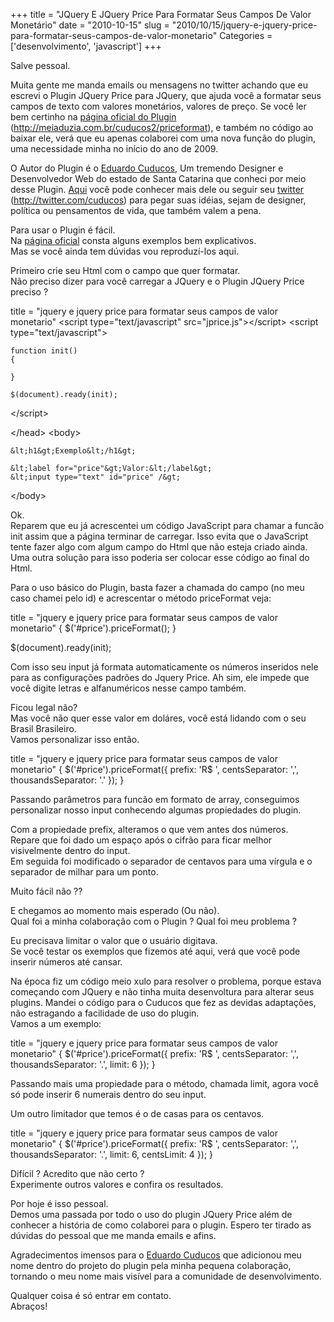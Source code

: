 +++
title = "JQuery E JQuery Price Para Formatar Seus Campos De Valor Monetário"
date = "2010-10-15"
slug = "2010/10/15/jquery-e-jquery-price-para-formatar-seus-campos-de-valor-monetario"
Categories = ['desenvolvimento', 'javascript']
+++

<p>Salve pessoal.</p>

<p>Muita gente me manda emails ou mensagens no twitter achando que eu escrevi o Plugin JQuery Price para JQuery, que ajuda você a formatar seus campos de texto com valores monetários, valores de preço. Se você ler bem certinho na <a href="http://meiaduzia.com.br/cuducos2/priceformat/">página oficial do Plugin</a> (<a href="http://meiaduzia.com.br/cuducos2/priceformat/">http://meiaduzia.com.br/cuducos2/priceformat</a>), e também no código ao baixar ele, verá que eu apenas colaborei com uma nova função do plugin, uma necessidade minha no início do ano de 2009.</p>

<p>O Autor do Plugin é o <a href="http://www.meiaduzia.com.br/cuducos/">Eduardo Cuducos</a>, Um tremendo Designer e Desenvolvedor Web do estado de Santa Catarina que conheci por meio desse Plugin. <a href="http://www.meiaduzia.com.br/cuducos/">Aqui</a> você pode conhecer mais dele ou seguir seu <a href="http://twitter.com/cuducos">twitter</a> (<a href="http://twitter.com/cuducos">http://twitter.com/cuducos</a>) para pegar suas idéias, sejam de designer, política ou pensamentos de vida, que também valem a pena.</p>

<p>Para usar o Plugin é fácil.<br/>
Na <a href="http://meiaduzia.com.br/cuducos2/priceformat/">página oficial</a> consta alguns exemplos bem explicativos.<br/>
Mas se você ainda tem dúvidas vou reproduzí-los aqui.</p>

<p>Primeiro crie seu Html com o campo que quer formatar.<br/>
Não preciso dizer para você carregar a JQuery e o Plugin JQuery Price preciso ?</p>

title = "jquery e jquery price para formatar seus campos de valor monetario"
&lt;script type="text/javascript" src="jprice.js"&gt;&lt;/script&gt;
&lt;script type="text/javascript"&gt;
    
    function init()
    {
        
    }

    $(document).ready(init);
    
&lt;/script&gt;

&lt;/head&gt;
&lt;body&gt;

    &lt;h1&gt;Exemplo&lt;/h1&gt;

    &lt;label for="price"&gt;Valor:&lt;/label&gt;
    &lt;input type="text" id="price" /&gt;

&lt;/body&gt;

</pre>




<!--more-->


<p>Ok.<br/>
Reparem que eu já acrescentei um código JavaScript para chamar a funcão init assim que a página terminar de carregar. Isso evita que o JavaScript tente fazer algo com algum campo do Html que não esteja criado ainda. Uma outra solução para isso poderia ser colocar esse código ao final do Html.</p>

<p>Para o uso básico do Plugin, basta fazer a chamada do campo (no meu caso chamei pelo id) e acrescentar o método priceFormat veja:</p>

title = "jquery e jquery price para formatar seus campos de valor monetario"
{
    $('#price').priceFormat();
}

$(document).ready(init);

</pre>


<p>Com isso seu input já formata automaticamente os números inseridos nele para as configurações padrões do Jquery Price. Ah sim, ele impede que você digite letras e alfanuméricos nesse campo também.</p>

<p>Ficou legal não?<br/>
Mas você não quer esse valor em doláres, você está lidando com o seu Brasil Brasileiro.<br/>
Vamos personalizar isso então.</p>

title = "jquery e jquery price para formatar seus campos de valor monetario"
{
    $('#price').priceFormat({
        prefix: 'R$ ',
        centsSeparator: ',',
        thousandsSeparator: '.'
    });
}

</pre>


<p>Passando parâmetros para funcão em formato de array, conseguimos personalizar nosso input conhecendo algumas propiedades do plugin.</p>

<p>Com a propiedade prefix, alteramos o que vem antes dos números.<br/>
Repare que foi dado um espaço após o cifrão para ficar melhor visivelmente dentro do input.<br/>
Em seguida foi modificado o separador de centavos para uma vírgula e o separador de milhar para um ponto.</p>

<p>Muito fácil não ??</p>

<p>E chegamos ao momento mais esperado (Ou não).<br/>
Qual foi a minha colaboração com o Plugin ? Qual foi meu problema ?</p>

<p>Eu precisava limitar o valor que o usuário digitava.<br/>
Se você testar os exemplos que fizemos até aqui, verá que você pode inserir números até cansar.</p>

<p>Na época fiz um código meio xulo para resolver o problema, porque estava começando com JQuery e não tinha muita desenvoltura para alterar seus plugins. Mandei o código para o Cuducos que fez as devidas adaptações, não estragando a facilidade de uso do plugin.<br/>
Vamos a um exemplo:</p>

title = "jquery e jquery price para formatar seus campos de valor monetario"
{
    $('#price').priceFormat({
        prefix: 'R$ ',
        centsSeparator: ',',
        thousandsSeparator: '.',
        limit: 6
    });
}

</pre>


<p>Passando mais uma propiedade para o método, chamada limit, agora você só pode inserir 6 numerais dentro do seu input.</p>

<p>Um outro limitador que temos é o de casas para os centavos.</p>

title = "jquery e jquery price para formatar seus campos de valor monetario"
{
    $('#price').priceFormat({
        prefix: 'R$ ',
        centsSeparator: ',',
        thousandsSeparator: '.',
        limit: 6,
        centsLimit: 4
    });
}

</pre>


<p>Difícil ? Acredito que não certo ?<br/>
Experimente outros valores e confira os resultados.</p>

<p>Por hoje é isso pessoal.<br/>
Demos uma passada por todo o uso do plugin JQuery Price além de conhecer a história de como colaborei para o plugin. Espero ter tirado as dúvidas do pessoal que me manda emails e afins.</p>

<p>Agradecimentos imensos para o <a href="http://www.meiaduzia.com.br/cuducos/">Eduardo Cuducos</a> que adicionou meu nome dentro do projeto do plugin pela minha pequena colaboração, tornando o meu nome mais visível para a comunidade de desenvolvimento.</p>

<p>Qualquer coisa é só entrar em contato.<br/>
Abraços!</p>
